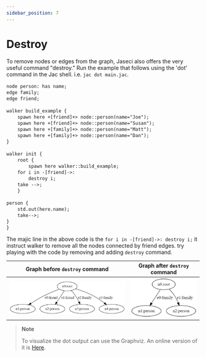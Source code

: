 ```yaml
---
sidebar_position: 7
---
```


# Destroy

To remove nodes or edges from the graph, Jaseci also offers the very useful command "destroy." Run the example that follows using the 'dot' command in the Jac shell. i.e. `jac dot main.jac`.


```jac
node person: has name;
edge family;
edge friend;

walker build_example {
    spawn here +[friend]+> node::person(name="Joe");
    spawn here +[friend]+> node::person(name="Susan");
    spawn here +[family]+> node::person(name="Matt");
    spawn here +[family]+> node::person(name="Dan");
}

walker init {
    root {
        spawn here walker::build_example;
    for i in -[friend]->:
        destroy i;
    take -->;
    }

person {
    std.out(here.name);
    take-->;
}
}
```

The majic line in the above code is the `for i in -[friend]->: destroy i;` it instruct walker to remove all the nodes connected by friend edges. try playing with the code by removing and adding `destroy` command.


|                Graph before `destroy` command                |                 Graph after `destroy` command                 |
| :----------------------------------------------------------: | :-----------------------------------------------------------: |
| ![Example Graph - Deleting 1](img/delete_example_before.png) | ![Example Graph 2 - Deleting 2](img/delete_example_after.png) |


> **Note**
>
> To visualize the dot output can use the Graphviz. An online version of it is [Here](https://dreampuf.github.io/GraphvizOnline/).